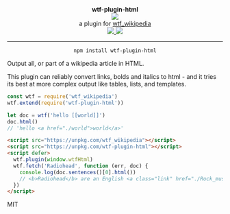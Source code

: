 <div align="center">
  <div><b>wtf-plugin-html</b></div>
  <img src="https://cloud.githubusercontent.com/assets/399657/23590290/ede73772-01aa-11e7-8915-181ef21027bc.png" />

  <div>a plugin for <a href="https://github.com/spencermountain/wtf_wikipedia/">wtf_wikipedia</a></div>
  
  <!-- npm version -->
  <a href="https://npmjs.org/package/wtf-plugin-html">
    <img src="https://img.shields.io/npm/v/wtf-plugin-html.svg?style=flat-square" />
  </a>
  
  <!-- file size -->
  <a href="https://unpkg.com/wtf-plugin-html/builds/wtf-plugin-html.min.js">
    <img src="https://badge-size.herokuapp.com/spencermountain/wtf-plugin-html/master/builds/wtf-plugin-html.min.js" />
  </a>
   <hr/>
</div>

<div align="center">
  <code>npm install wtf-plugin-html</code>
</div>

Output all, or part of a wikipedia article in HTML. 

This plugin can reliably convert links, bolds and italics to html - and it tries its best at more complex output like tables, lists, and templates.

```js
const wtf = require('wtf_wikipedia')
wtf.extend(require('wtf-plugin-html'))

let doc = wtf('hello [[world]]')
doc.html()
// 'hello <a href="./world">world</a>'
```

```html
<script src="https://unpkg.com/wtf_wikipedia"></script>
<script src="https://unpkg.com/wtf-plugin-html"></script>
<script defer>
  wtf.plugin(window.wtfHtml)
  wtf.fetch('Radiohead', function (err, doc) {
    console.log(doc.sentences()[0].html())
    // <b>Radiohead</b> are an English <a class="link" href="./Rock_music">rock</a> band ...
  })
</script>
```


MIT
